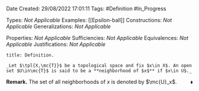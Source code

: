 <div class="topSpace"></div>

Date Created: 29/08/2022 17:01:11
Tags: #Definition #In_Progress

Types: _Not Applicable_
Examples: [[Epsilon-ball]]
Constructions: _Not Applicable_
Generalizations: _Not Applicable_

Properties: _Not Applicable_
Sufficiencies: _Not Applicable_
Equivalences: _Not Applicable_
Justifications: _Not Applicable_

``` ad-Definition
title: Definition.

_Let $\tpl{X,\mc{T}}$ be a topological space and fix $x\in X$. An open set $U\in\mc{T}$ is said to be a **neighborhood of $x$** if $x\in U$._

```

**Remark.** The set of all neighborhoods of $x$ is denoted by $\mc{U}_x$.<span style="float:right;">$\blacklozenge$</span>
